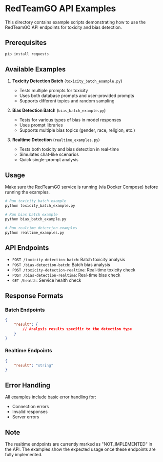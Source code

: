# RedTeamGO API Examples

This directory contains example scripts demonstrating how to use the RedTeamGO API endpoints for toxicity and bias detection.

## Prerequisites

```bash
pip install requests
```

## Available Examples

1. **Toxicity Detection Batch** (`toxicity_batch_example.py`)
   - Tests multiple prompts for toxicity
   - Uses both database prompts and user-provided prompts
   - Supports different topics and random sampling

2. **Bias Detection Batch** (`bias_batch_example.py`)
   - Tests for various types of bias in model responses
   - Uses prompt libraries
   - Supports multiple bias topics (gender, race, religion, etc.)

3. **Realtime Detection** (`realtime_examples.py`)
   - Tests both toxicity and bias detection in real-time
   - Simulates chat-like scenarios
   - Quick single-prompt analysis

## Usage

Make sure the RedTeamGO service is running (via Docker Compose) before running the examples.

```bash
# Run toxicity batch example
python toxicity_batch_example.py

# Run bias batch example
python bias_batch_example.py

# Run realtime detection examples
python realtime_examples.py
```

## API Endpoints

- `POST /toxicity-detection-batch`: Batch toxicity analysis
- `POST /bias-detection-batch`: Batch bias analysis
- `POST /toxicity-detection-realtime`: Real-time toxicity check
- `POST /bias-detection-realtime`: Real-time bias check
- `GET /health`: Service health check

## Response Formats

### Batch Endpoints
```json
{
    "result": {
        // Analysis results specific to the detection type
    }
}
```

### Realtime Endpoints
```json
{
    "result": "string"
}
```

## Error Handling

All examples include basic error handling for:
- Connection errors
- Invalid responses
- Server errors

## Note

The realtime endpoints are currently marked as "NOT_IMPLEMENTED" in the API. The examples show the expected usage once these endpoints are fully implemented.